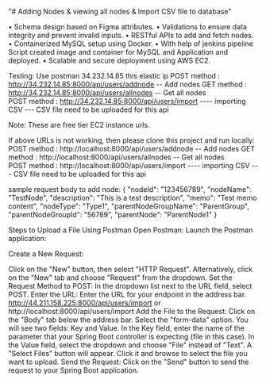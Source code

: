 "# Adding Nodes & viewing all nodes & Import CSV file to database"

• Schema design based on Figma attributes. 
• Validations to ensure data integrity and prevent invalid inputs. 
• RESTful APIs to add and fetch nodes. 
• Containerized MySQL setup using Docker. 
• With help of jenkins pipeline Script created image and container for MySQL and Application and deployed. 
• Scalable and secure deployment using AWS EC2.


Testing: Use postman 
34.232.14.85 this elastic ip 
POST method : http://34.232.14.85:8000/api/users/addnode -- Add nodes 
GET method : http://34.232.14.85:8000/api/users/allnodes -- Get all nodes  
POST method : http://34.232.14.85:8000/api/users/import ---- importing CSV --- CSV file need to be 
uploaded for this api 

Note: These are free tier EC2 instance urls. 

If above URLs is not working, then please clone this project and run locally:  
POST method : http://localhost:8000/api/users/addnode -- Add nodes 
GET method : http://localhost:8000/api/users/allnodes -- Get all nodes  
POST method : http://localhost:8000/api/users/import ---- importing CSV --- CSV file need to be 
uploaded for this api 

sample request body to add node: 
{ "nodeId": "123456789", "nodeName": "TestNode", "description": "This is a test description", "memo": 
"Test memo content", "nodeType": "Type1", "parentNodeGroupName": "ParentGroup", 
"parentNodeGroupId": "56789", "parentNode": "ParentNode1" } 

Steps to Upload a File Using Postman Open Postman: Launch the Postman application: 

Create a New Request: 

Click on the "New" button, then select "HTTP Request". Alternatively, click on the "New" tab and choose 
"Request" from the dropdown. Set the Request Method to POST: 
In the dropdown list next to the URL field, select POST. Enter the URL: 
Enter the URL for your endpoint in the address bar. http://44.211.158.225:8000/api/users/import  or 
http://localhost:8000/api/users/import  Add the File to the Request: 
Click on the "Body" tab below the address bar. Select the "form-data" option. You will see two fields: Key 
and Value. In the Key field, enter the name of the parameter that your Spring Boot controller is expecting 
(file in this case). In the Value field, select the dropdown and choose "File" instead of "Text". A "Select 
Files" button will appear. Click it and browse to select the file you want to upload. Send the Request: 
Click on the "Send" button to send the request to your Spring Boot application.
